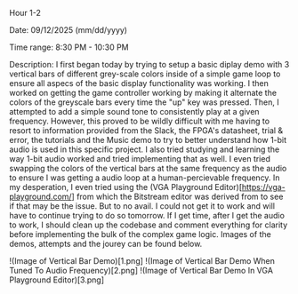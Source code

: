 Hour 1-2

Date: 09/12/2025 (mm/dd/yyyy)

Time range: 8:30 PM - 10:30 PM

Description: I first began today by trying to setup a basic diplay demo with 3 vertical bars of different grey-scale colors inside of a simple game loop to ensure all aspecs of the basic display functionality was working. I then worked on getting the game controller working by making it alternate the colors of the greyscale bars every time the "up" key was pressed. Then, I attempted to add a simple sound tone to consistently play at a given frequency. However, this proved to be wildly difficult with me having to resort to information provided from the Slack, the FPGA's datasheet, trial & error, the tutorials and the Music demo to try to better understand how 1-bit audio is used in this specific project. I also tried studying and learning the way 1-bit audio worked and tried implementing that as well. I even tried swapping the colors of the vertical bars at the same frequency as the audio to ensure I was getting a audio loop at a human-percievable frequency. In my desperation, I even tried using the (VGA Playground Editor)[https://vga-playground.com/] from which the Bitstream editor was derived from to see if that may be the issue. But to no avail. I could not get it to work and will have to continue trying to do so tomorrow. If I get time, after I get the audio to work, I should clean up the codebase and comment everything for clarity before implementing the bulk of the complex game logic. Images of the demos, attempts and the jourey can be found below.

!(Image of Vertical Bar Demo)[1.png]
!(Image of Vertical Bar Demo When Tuned To Audio Frequency)[2.png]
!(Image of Vertical Bar Demo In VGA Playground Editor)[3.png]